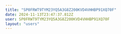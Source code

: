 ```yaml
---
title: "SP0FRWT9TYM23YQ5A3G8Z200KVD4VHHBP91XQ70F"
date: 2024-11-13T23:47:37.812Z
user: SP0FRWT9TYM23YQ5A3G8Z200KVD4VHHBP91XQ70F
layout: "users"
---
```

    